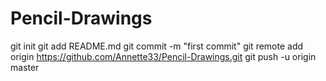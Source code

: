 Pencil-Drawings
===============

git init
git add README.md
git commit -m "first commit"
git remote add origin https://github.com/Annette33/Pencil-Drawings.git
git push -u origin master

